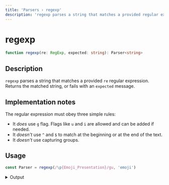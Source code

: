 ```yaml
---
title: 'Parsers › regexp'
description: 'regexp parses a string that matches a provided regular expression. Returns the matched string, or fails with a provided message.'
---
```


# regexp

```typescript {{ withLineNumbers: false }}
function regexp(re: RegExp, expected: string): Parser<string>
```

## Description

`regexp` parses a string that matches a provided `re` regular expression. Returns the matched string, or fails with an `expected` message.

## Implementation notes

The regular expression must obey three simple rules:

- It *does* use `g` flag. Flags like `u` and `i` are allowed and can be added if needed.
- It *doesn't* use `^` and `$` to match at the beginning or at the end of the text.
- It *doesn't* use capturing groups.

## Usage

```typescript
const Parser = regexp(/\p{Emoji_Presentation}/gu, 'emoji')
```

<details>
  <summary>Output</summary>

  ### Success

  ```typescript
  run(Parser).with('👌')

  {
    kind: 'success',
    state: { text: '👌', index: 2 },
    value: '👌'
  }
  ```

  ### Failure

  ```typescript
  run(Parser).with('大')

  {
    kind: 'failure',
    state: { text: '大', index: 0 },
    expected: 'emoji'
  }
  ```
</details>
